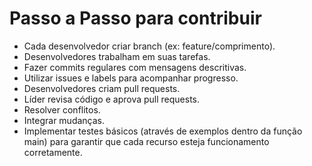 # Passo a Passo para contribuir
- Cada desenvolvedor criar branch (ex: feature/comprimento).
- Desenvolvedores trabalham em suas tarefas.
- Fazer commits regulares com mensagens descritivas.
- Utilizar issues e labels para acompanhar progresso.
- Desenvolvedores criam pull requests.
- Líder revisa código e aprova pull requests.
- Resolver conflitos.
- Integrar mudanças.
- Implementar testes básicos (através de exemplos dentro da função main) para garantir que cada recurso esteja funcionamento corretamente.